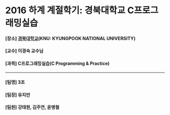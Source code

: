# 2016 하계 계절학기: 경북대학교 C프로그래밍실습
<h4> [장소] <a href="https://www.knu.ac.kr">경북대학교</a>(KNU: KYUNGPOOK NATIONAL UNIVERSITY) </h4>
<h4> [교수] 이경숙 교수님 </h4>
<h4> [과목] C프로그래밍실습(C Programming & Practice) </h4>
<hr>
<h4> [팀명] 3조</h4>
<h4> [팀장] 유지만 </h4>
<h4> [팀원] 강태원, 김주연, 윤병철 </h4>
